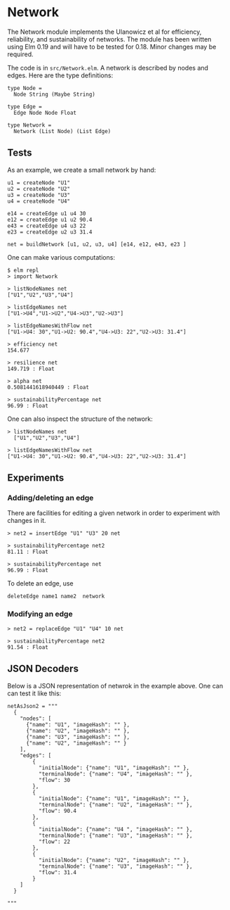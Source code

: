 # Network

The Network module implements the Ulanowicz et al for
efficiency, reliability, and sustainability of networks.
The module has been written using Elm 0.19 and will
have to be tested for 0.18. Minor changes may be required.

The code is in `src/Network.elm`. A network is described
by nodes and edges. Here are the type definitions:

```
type Node =
  Node String (Maybe String)

type Edge =
  Edge Node Node Float

type Network =
  Network (List Node) (List Edge)
```

## Tests

As an example, we create a small network by hand:

```
u1 = createNode "U1"
u2 = createNode "U2"
u3 = createNode "U3"
u4 = createNode "U4"

e14 = createEdge u1 u4 30
e12 = createEdge u1 u2 90.4
e43 = createEdge u4 u3 22
e23 = createEdge u2 u3 31.4

net = buildNetwork [u1, u2, u3, u4] [e14, e12, e43, e23 ]
```

One can make various computations:

```
$ elm repl
> import Network

> listNodeNames net
["U1","U2","U3","U4"]

> listEdgeNames net
["U1->U4","U1->U2","U4->U3","U2->U3"]

> listEdgeNamesWithFlow net
["U1->U4: 30","U1->U2: 90.4","U4->U3: 22","U2->U3: 31.4"]

> efficiency net
154.677

> resilience net
149.719 : Float

> alpha net
0.5081441618940449 : Float

> sustainabilityPercentage net
96.99 : Float
```

One can also inspect the structure of the network:

```
> listNodeNames net
  ["U1","U2","U3","U4"]

> listEdgeNamesWithFlow net
["U1->U4: 30","U1->U2: 90.4","U4->U3: 22","U2->U3: 31.4"]
```

## Experiments

### Adding/deleting an edge

There are facilities for editing a given network in
order to experiment with changes in it.

```
> net2 = insertEdge "U1" "U3" 20 net

> sustainabilityPercentage net2
81.11 : Float

> sustainabilityPercentage net
96.99 : Float
```

To delete an edge, use

```
deleteEdge name1 name2  network
```

### Modifying an edge

```
> net2 = replaceEdge "U1" "U4" 10 net

> sustainabilityPercentage net2
91.54 : Float
```

## JSON Decoders

Below is a JSON representation of netwrok
in the example above. One can can test it like this:

```
netAsJson2 = """
  {
    "nodes": [
      {"name": "U1", "imageHash": "" },
      {"name": "U2", "imageHash": "" },
      {"name": "U3", "imageHash": "" },
      {"name": "U2", "imageHash": "" }
    ],
    "edges": [
        {
          "initialNode": {"name": "U1", "imageHash": "" },
          "terminalNode": {"name": "U4", "imageHash": "" },
          "flow": 30
        },
        {
          "initialNode": {"name": "U1", "imageHash": "" },
          "terminalNode": {"name": "U2", "imageHash": "" },
          "flow": 90.4
        },
        {
          "initialNode": {"name": "U4 ", "imageHash": "" },
          "terminalNode": {"name": "U3", "imageHash": "" },
          "flow": 22
        },
        {
          "initialNode": {"name": "U2", "imageHash": "" },
          "terminalNode": {"name": "U3", "imageHash": "" },
          "flow": 31.4
        }
    ]
  }

"""
```
